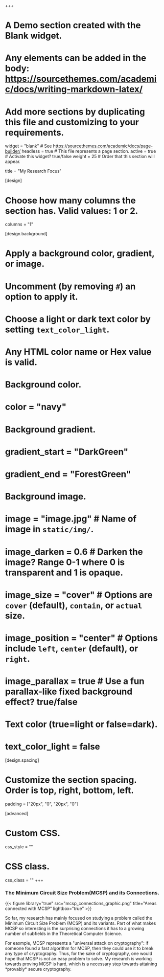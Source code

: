 +++
# A Demo section created with the Blank widget.
# Any elements can be added in the body: https://sourcethemes.com/academic/docs/writing-markdown-latex/
# Add more sections by duplicating this file and customizing to your requirements.

widget = "blank"  # See https://sourcethemes.com/academic/docs/page-builder/
headless = true  # This file represents a page section.
active = true  # Activate this widget? true/false
weight = 25  # Order that this section will appear.

title = "My Research Focus"

[design]
  # Choose how many columns the section has. Valid values: 1 or 2.
  columns = "1"

[design.background]
  # Apply a background color, gradient, or image.
  #   Uncomment (by removing `#`) an option to apply it.
  #   Choose a light or dark text color by setting `text_color_light`.
  #   Any HTML color name or Hex value is valid.

  # Background color.
  # color = "navy"
  
  # Background gradient.
  # gradient_start = "DarkGreen"
  # gradient_end = "ForestGreen"
  
  # Background image.
  # image = "image.jpg"  # Name of image in `static/img/`.
  # image_darken = 0.6  # Darken the image? Range 0-1 where 0 is transparent and 1 is opaque.
  # image_size = "cover"  #  Options are `cover` (default), `contain`, or `actual` size.
  # image_position = "center"  # Options include `left`, `center` (default), or `right`.
  # image_parallax = true  # Use a fun parallax-like fixed background effect? true/false
  
  # Text color (true=light or false=dark).
  # text_color_light = false

[design.spacing]
  # Customize the section spacing. Order is top, right, bottom, left.
  padding = ["20px", "0", "20px", "0"]

[advanced]
 # Custom CSS. 
 css_style = ""
 
 # CSS class.
 css_class = ""
+++

<div class="row">
  <div class="col-12 col-lg-6">
    <h3>The Minimum Circuit Size Problem(MCSP) and its Connections.</h3>
    {{< figure library="true" src="mcsp_connections_graphic.png" title="Areas connected with MCSP" lightbox="true" >}}
  </div>
  <div class="col-12 col-lg-6">
    <p>So far, my research has mainly focused on studying a problem called the Minimum Circuit Size Problem (MCSP) and its variants. Part of what makes MCSP so interesting is the surprising connections it has to a growing number of subfields in the Theoretical Computer Science.</p>
    <p> For eaxmple, MCSP represents a "universal attack on cryptography": if someone found a fast algorithm for MCSP, then they could use it to break any type of cryptography. Thus, for the sake of cryptography, one would hope that MCSP is not an easy problem to solve. My research is working towards proving MCSP is hard, which is a necessary step towards attaining *provably* secure cryptography.</p>
  </div>
</div>
